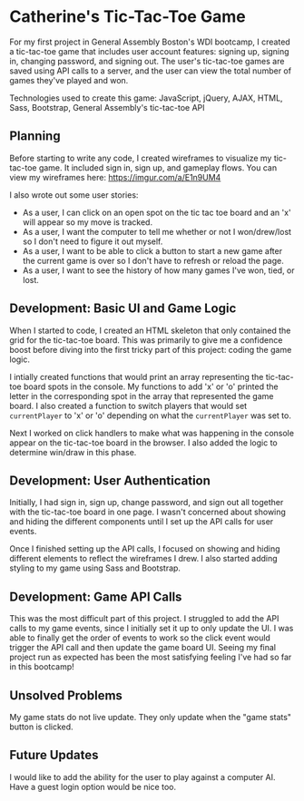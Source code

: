 # Catherine's Tic-Tac-Toe Game
For my first project in General Assembly Boston's WDI bootcamp, I created a tic-tac-toe game that includes user account features: signing up, signing in, changing password, and signing out. The user's tic-tac-toe games are saved using API calls to a server, and the user can view the total number of games they've played and won.

Technologies used to create this game: JavaScript, jQuery, AJAX, HTML, Sass, Bootstrap, General Assembly's tic-tac-toe API

## Planning
Before starting to write any code, I created wireframes to visualize my tic-tac-toe game. It included sign in, sign up, and gameplay flows. You can view my wireframes here: https://imgur.com/a/E1n9UM4

I also wrote out some user stories:
- As a user, I can click on an open spot on the tic tac toe board and an 'x' will appear so my move is tracked.
- As a user, I want the computer to tell me whether or not I won/drew/lost so I don't need to figure it out myself.
- As a user, I want to be able to click a button to start a new game after the current game is over so I don't have to refresh or reload the page.
- As a user, I want to see the history of how many games I've won, tied, or lost.

## Development: Basic UI and Game Logic
When I started to code, I created an HTML skeleton that only contained the grid for the tic-tac-toe board. This was primarily to give me a confidence boost before diving into the first tricky part of this project: coding the game logic.

I intially created functions that would print an array representing the tic-tac-toe board spots in the console.
My functions to add 'x' or 'o' printed the letter in the corresponding spot in the array that represented the game board. I also created a function to switch players that would set `currentPlayer` to 'x' or 'o' depending on what the `currentPlayer` was set to.

Next I worked on click handlers to make what was happening in the console appear on the tic-tac-toe board in the browser. I also added the logic to determine win/draw in this phase.

## Development: User Authentication
Initially, I had sign in, sign up, change password, and sign out all together with the tic-tac-toe board in one page. I wasn't concerned about showing and hiding the different components until I set up the API calls for user events.

Once I finished setting up the API calls, I focused on showing and hiding different elements to reflect the wireframes I drew. I also started adding styling to my game using Sass and Bootstrap.

## Development: Game API Calls
This was the most difficult part of this project. I struggled to add the API calls to my game events, since I initially set it up to only update the UI. I was able to finally get the order of events to work so the click event would trigger the API call and then update the game board UI. Seeing my final project run as expected has been the most satisfying feeling I've had so far in this bootcamp!

## Unsolved Problems
My game stats do not live update. They only update when the "game stats" button is clicked.

## Future Updates
I would like to add the ability for the user to play against a computer AI. Have a guest login option would be nice too.
